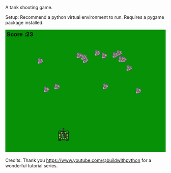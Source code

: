 A tank shooting game.   

Setup: Recommend a python virtual environment to run. Requires a pygame package installed.


![game](https://github.com/Electric99/game1/blob/main/Capturetankgame_small.png "Screenshot")

Credits: Thank you https://www.youtube.com/@buildwithpython for a wonderful tutorial series.
